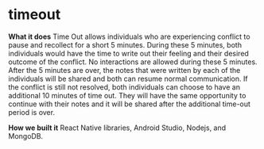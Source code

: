 # timeout
**What it does**
Time Out allows individuals who are experiencing conflict to pause and recollect for a short 5 minutes. During these 5 minutes, both individuals would have the time to write out their feeling and their desired outcome of the conflict. No interactions are allowed during these 5 minutes. After the 5 minutes are over, the notes that were written by each of the individuals will be shared and both can resume normal communication. If the conflict is still not resolved, both individuals can choose to have an additional 10 minutes of time out. They will have the same opportunity to continue with their notes and it will be shared after the additional time-out period is over.

**How we built it**
React Native libraries, Android Studio, Nodejs, and MongoDB.
